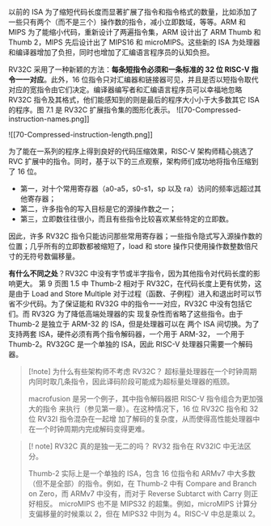 以前的 ISA 为了缩短代码长度而显著扩展了指令和指令格式的数量，比如添加了一些只有两个（而不是三个）操作数的指令，减小立即数域，等等。ARM 和 MIPS 为了能缩小代码，重新设计了两遍指令集，ARM 设计出了 ARM Thumb 和 Thumb 2，MIPS 先后设计出了 MIPS16 和 microMIPS。这些新的 ISA 为处理器和编译器增加了负担，同时也增加了汇编语言程序员的认知负担。

RV32C 采用了一种新颖的方法：**每条短指令必须和一条标准的 32 位 RISC-V 指令一一对应**。此外，16 位指令只对汇编器和链接器可见，并且是否以短指令取代对应的宽指令由它们决定。编译器编写者和汇编语言程序员可以幸福地忽略 RV32C 指令及其格式，他们能感知到的则是最后的程序大小小于大多数其它 ISA 的程序。图 7.1 是 RV32C 扩展指令集的图形化表示。
![[70-Compressed-instruction-names.png]]

![[70-Compressed-instruction-length.png]]

为了能在一系列的程序上得到良好的代码压缩效果，RISC-V 架构师精心挑选了 RVC 扩展中的指令。同时，基于以下的三点观察，架构师们成功地将指令压缩到了 16 位。
- 第一，对十个常用寄存器（a0-a5，s0-s1，sp 以及 ra）访问的频率远超过其他寄存器；
- 第二，许多指令的写入目标是它的源操作数之一；
- 第三，立即数往往很小，而且有些指令比较喜欢某些特定的立即数。

因此，许多 RV32C 指令只能访问那些常用寄存器；一些指令隐式写入源操作数的位置；几乎所有的立即数都被缩短了，load 和 store 操作只使用操作数整数倍尺寸的无符号数偏移量。

**有什么不同之处**？RV32C 中没有字节或半字指令，因为其他指令对代码长度的影响更大。 第 9 页图 1.5 中 Thumb-2 相对于 RV32C，在代码长度上更有优势，这是由于 Load and Store Multiple 对于过程（函数、子例程）进入和退出时可以节省不少代码。为了保证能和 RV32G 中的指令一一对应，RV32C 中没有包括它们。而 RV32G 为了降低高端处理器的实 现复杂性而省略了这些指令。由于 Thumb-2 是独立于 ARM-32 的 ISA，但是处理器可以在 两个 ISA 间切换。为了支持两套 ISA，硬件必须有两个指令解码器，一个用于 ARM-32， 一个用于 Thumb-2。RV32GC 是一个单独的 ISA，因此 RISC-V 处理器只需要一个解码器。

> [!note] 为什么有些架构师不考虑 RV32C？
> 超标量处理器在一个时钟周期内同时取几条指令，因此译码阶段可能成为超标量处理器的瓶颈。
> 
> macrofusion 是另一个例子，其中指令解码器把 RISC-V 指令组合为更加强大的指令 来执行（参见第一章）。在这种情况下，16 位 RV32C 指令和 32 位 RV32I 指令混杂在一起增 加了解码的复杂度，从而使得高性能处理器中在一个时钟周期内完成解码变得更难。

>[! note] RV32C 真的是独一无二的吗？
>RV32 指令在 RV32IC 中无法区分。
>
>Thumb-2 实际上是一个单独的 ISA，包含 16 位指令和 ARMv7 中大多数（但不是全部）的指令。例如，在 Thumb-2 中有 Compare and Branch on Zero，而 ARMv7 中没有，而对于 Reverse Subtarct with Carry 则正好相反。
>microMIPS 也不是 MIPS32 的超集。例如，microMIPS 计算分支偏移量的时候乘以 2，但在 MIPS32 中则为 4。RISC-V 中总是乘以 2。


